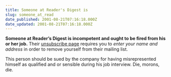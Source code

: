 ```yaml
---
title: Someone at Reader's Digest is
slug: someone_at_read
date_published: 2001-08-21T07:16:18.000Z
date_updated: 2001-08-21T07:16:18.000Z
---
```


**Someone at Reader’s Digest is incompetent and ought to be fired from his or her job.** Their [unsubscribe page](http://www.rd.com/help/help_page.jhtml?helpid=prvy_optn&amp;title=Privacy+Options) requires you to *enter your name and address* in order to remove yourself from their mailing list.

This person should be sued by the company for having misrepresented himself as qualified and or sensible during his job interview. Die, morons, die.
